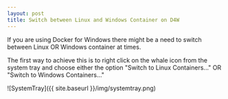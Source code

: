 ```yaml
---
layout: post
title: Switch between Linux and Windows Container on D4W
---
```

If you are using Docker for Windows there might be a need to switch between Linux OR Windows container at times.


The first way to achieve this is to right click on the whale icon from the system tray and choose either the option "Switch to Linux Containers..." OR "Switch to Windows Containers..."

 ![SystemTray]({{ site.baseurl }}/img/systemtray.png)